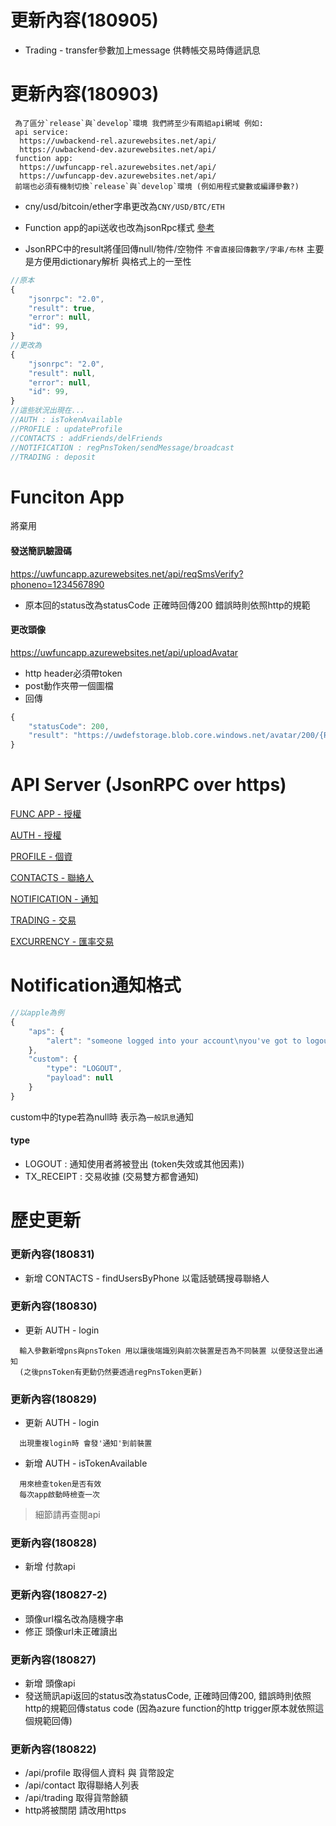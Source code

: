 # 更新內容(180905)

- Trading - transfer參數加上message 供轉帳交易時傳遞訊息

# 更新內容(180903)

```
 為了區分`release`與`develop`環境 我們將至少有兩組api網域 例如:
 api service:
  https://uwbackend-rel.azurewebsites.net/api/
  https://uwbackend-dev.azurewebsites.net/api/
 function app:
  https://uwfuncapp-rel.azurewebsites.net/api/
  https://uwfuncapp-dev.azurewebsites.net/api/
 前端也必須有機制切換`release`與`develop`環境 (例如用程式變數或編譯參數?)
```
- cny/usd/bitcoin/ether字串更改為`CNY/USD/BTC/ETH`

- Function app的api送收也改為jsonRpc樣式 [參考](./docs/FUNCAPP.md)

- JsonRPC中的result將僅回傳null/物件/空物件 `不會直接回傳數字/字串/布林` 主要是方便用dictionary解析 與格式上的一至性
```js
//原本
{
    "jsonrpc": "2.0",
    "result": true,
    "error": null,
    "id": 99,
}
//更改為
{
    "jsonrpc": "2.0",
    "result": null,
    "error": null,
    "id": 99,
}
//這些狀況出現在...
//AUTH : isTokenAvailable
//PROFILE : updateProfile
//CONTACTS : addFriends/delFriends
//NOTIFICATION : regPnsToken/sendMessage/broadcast
//TRADING : deposit
```


# Funciton App
將棄用

#### 發送簡訊驗證碼
https://uwfuncapp.azurewebsites.net/api/reqSmsVerify?phoneno=1234567890
- 原本回的status改為statusCode 正確時回傳200 錯誤時則依照http的規範

#### 更改頭像
https://uwfuncapp.azurewebsites.net/api/uploadAvatar
- http header必須帶token
- post動作夾帶一個圖檔
- 回傳
```js
{
    "statusCode": 200,
    "result": "https://uwdefstorage.blob.core.windows.net/avatar/200/{RANDOM_ID}.jpg"
}
```

# API Server (JsonRPC over https)

[FUNC APP - 授權](./docs/FUNCAPP.md)

[AUTH - 授權](./docs/AUTH.md)

[PROFILE - 個資](./docs/PROFILE.md)

[CONTACTS - 聯絡人](./docs/CONTACTS.md)

[NOTIFICATION - 通知](./docs/NOTIFICATION.md)

[TRADING - 交易](./docs/TRADING.md)

[EXCURRENCY - 匯率交易](./docs/EXCURRENCY.md)


# Notification通知格式

```js
//以apple為例
{
    "aps": {
        "alert": "someone logged into your account\nyou've got to logout!"
    },
    "custom": {
        "type": "LOGOUT",
        "payload": null
    }
}
```
custom中的type若為null時 表示為`一般訊息`通知
#### type
- LOGOUT : 通知使用者將被登出 (token失效或其他因素))
- TX_RECEIPT : 交易收據 (交易雙方都會通知)


# 歷史更新



### 更新內容(180831)

- 新增 CONTACTS - findUsersByPhone 以電話號碼搜尋聯絡人

### 更新內容(180830)

- 更新 AUTH - login
```
  輸入參數新增pns與pnsToken 用以讓後端識別與前次裝置是否為不同裝置 以便發送登出通知
  (之後pnsToken有更動仍然要透過regPnsToken更新)
```

### 更新內容(180829)

- 更新 AUTH - login
```
  出現重複login時 會發'通知'到前裝置
```
- 新增 AUTH - isTokenAvailable
```
  用來檢查token是否有效
  每次app啟動時檢查一次
```
> 細節請再查閱api

### 更新內容(180828)

- 新增 付款api

### 更新內容(180827-2)
- 頭像url檔名改為隨機字串
- 修正 頭像url未正確讀出

### 更新內容(180827)

- 新增 頭像api
- 發送簡訊api返回的status改為statusCode, 正確時回傳200, 錯誤時則依照http的規範回傳status code (因為azure function的http trigger原本就依照這個規範回傳)

### 更新內容(180822)

- /api/profile 取得個人資料 與 貨幣設定
- /api/contact 取得聯絡人列表
- /api/trading 取得貨幣餘額
- http將被關閉 請改用https